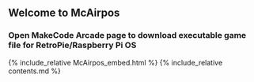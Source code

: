 ## Welcome to McAirpos

### Open MakeCode Arcade page to download executable game file for RetroPie/Raspberry Pi OS

{% include_relative McAirpos_embed.html %}
{% include_relative contents.md %}
